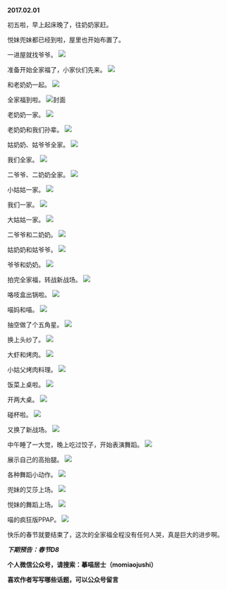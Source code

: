 
          
**2017.02.01**

初五啦，早上起床晚了，往奶奶家赶。

悦妹兜妹都已经到啦，屋里也开始布置了。

一进屋就找爷爷。
![](http://upload-images.jianshu.io/upload_images/51001-9c959c940356d57b.jpg)


准备开始全家福了，小家伙们先来。
![](http://upload-images.jianshu.io/upload_images/51001-b9ee011f578bf98d.jpg)


和老奶奶一起。
![](http://upload-images.jianshu.io/upload_images/51001-bf9dcd4750d9fd81.jpg)


全家福到啦。
![](http://upload-images.jianshu.io/upload_images/51001-6b61da6963ebce30.jpg)封面


老奶奶一家。
![](http://upload-images.jianshu.io/upload_images/51001-344850c3b69553c8.jpg)


老奶奶和我们孙辈。
![](http://upload-images.jianshu.io/upload_images/51001-41ffd944fdac4d36.jpg)


姑奶奶、姑爷爷全家。
![](http://upload-images.jianshu.io/upload_images/51001-1f87e163f5338d73.jpg)


我们全家。
![](http://upload-images.jianshu.io/upload_images/51001-297e32553df11091.jpg)


二爷爷、二奶奶全家。
![](http://upload-images.jianshu.io/upload_images/51001-0d29864ec467dae6.jpg)


小姑姑一家。
![](http://upload-images.jianshu.io/upload_images/51001-02b308943f4ba225.jpg)


我们一家。
![](http://upload-images.jianshu.io/upload_images/51001-354063140b7c0485.jpg)


大姑姑一家。
![](http://upload-images.jianshu.io/upload_images/51001-ee75e9339a64d0df.jpg)


二爷爷和二奶奶。
![](http://upload-images.jianshu.io/upload_images/51001-d7052e99be835bca.jpg)


姑奶奶和姑爷爷。
![](http://upload-images.jianshu.io/upload_images/51001-7d5b3d6d20edfd4b.jpg)


爷爷和奶奶。
![](http://upload-images.jianshu.io/upload_images/51001-5efa90df74cedf7c.jpg)


拍完全家福，转战新战场。
![](http://upload-images.jianshu.io/upload_images/51001-35abe8eb2131060f.jpg)


咯吱盒出锅啦。
![](http://upload-images.jianshu.io/upload_images/51001-4cbf269d10de7fa4.jpg)


喵妈和喵。
![](http://upload-images.jianshu.io/upload_images/51001-5dc02857d1c92383.jpg)


抽空做了个五角星。
![](http://upload-images.jianshu.io/upload_images/51001-795d158695f5486e.jpg)


换上头纱了。
![](http://upload-images.jianshu.io/upload_images/51001-c469ad82e36db35e.jpg)


大虾和烤肉。
![](http://upload-images.jianshu.io/upload_images/51001-468b7b8bf5586149.jpg)


小姑父烤肉料理。
![](http://upload-images.jianshu.io/upload_images/51001-ed7d5264cafe469e.jpg)


饭菜上桌啦。
![](http://upload-images.jianshu.io/upload_images/51001-959e6be3294832ec.jpg)


开两大桌。
![](http://upload-images.jianshu.io/upload_images/51001-091d23d8da4c3a63.jpg)


碰杯啦。
![](http://upload-images.jianshu.io/upload_images/51001-6042c6deae81e3c7.jpg)


又换了新战场。
![](http://upload-images.jianshu.io/upload_images/51001-dc9dc9e378e5f1f4.jpg)


中午睡了一大觉，晚上吃过饺子，开始表演舞蹈。
![](http://upload-images.jianshu.io/upload_images/51001-a1da0f99df63cffb.jpg)


展示自己的高抬腿。
![](http://upload-images.jianshu.io/upload_images/51001-c639921dd2d3ed69.jpg)


各种舞蹈小动作。
![](http://upload-images.jianshu.io/upload_images/51001-274935b48b99fe50.jpg)


兜妹的艾莎上场。
![](http://upload-images.jianshu.io/upload_images/51001-3c4138a752df517a.jpg)


悦妹的舞蹈上场。
![](http://upload-images.jianshu.io/upload_images/51001-9d2f251240dc6c25.jpg)


喵的疯狂版PPAP。
![](http://upload-images.jianshu.io/upload_images/51001-b1076226a8ed212c.jpg)


快乐的春节就要结束了，这次的全家福全程没有任何人哭，真是巨大的进步啊。


***下期预告：春节D8***


**个人微信公众号，请搜索：摹喵居士（momiaojushi）**

**喜欢作者写写哪些话题，可以公众号留言**

        